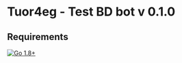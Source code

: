 # Tuor4eg - Test BD bot v 0.1.0

## Requirements

[![Go 1.8+](https://img.shields.io/badge/go_1.8+)](https://go.dev/)